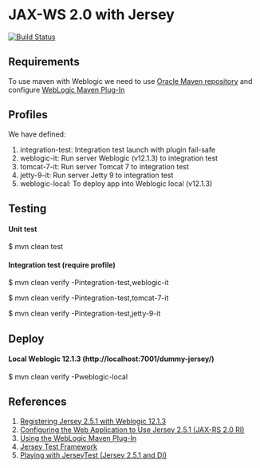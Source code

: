 # JAX-WS 2.0 with Jersey

[![Build Status](https://travis-ci.org/isidromerayo/RESTJersey2xMaven.svg?branch=master)](https://travis-ci.org/isidromerayo/RESTJersey2xMaven)
## Requirements

To use maven with Weblogic we need to use [Oracle Maven repository](http://docs.oracle.com/middleware/1213/core/MAVEN/config_maven_repo.htm#MAVEN9016) and configure [WebLogic Maven Plug-In](https://docs.oracle.com/middleware/1213/wls/WLPRG/maven.htm#WLPRG585)

## Profiles
We have defined:

1. integration-test: Integration test launch with plugin fail-safe
2. weblogic-it: Run server Weblogic (v12.1.3) to integration test 
3. tomcat-7-it: Run server Tomcat 7 to integration test
4. jetty-9-it: Run server Jetty 9 to integration test
5. weblogic-local: To deploy app into Weblogic local (v12.1.3)

## Testing
#### Unit test
$ mvn clean test

#### Integration test (require profile)
$ mvn clean verify -Pintegration-test,weblogic-it

$ mvn clean verify -Pintegration-test,tomcat-7-it

$ mvn clean verify -Pintegration-test,jetty-9-it

## Deploy
#### Local Weblogic 12.1.3 (http://localhost:7001/dummy-jersey/)

$ mvn clean verify -Pweblogic-local


## References

1. [Registering Jersey 2.5.1 with Weblogic 12.1.3](https://docs.oracle.com/middleware/1213/wls/RESTF/use-jersey20-ri.htm#RESTF290)
2. [Configuring the Web Application to Use Jersey 2.5.1 (JAX-RS 2.0 RI)](https://docs.oracle.com/middleware/1213/wls/RESTF/use-jersey20-ri.htm#RESTF300)
3. [Using the WebLogic Maven Plug-In](https://docs.oracle.com/middleware/1212/wls/WLPRG/maven.htm#WLPRG585)
4. [Jersey Test Framework](https://jersey.java.net/documentation/2.5.1/test-framework.html)
5. [Playing with JerseyTest (Jersey 2.5.1 and DI)](https://tododev.wordpress.com/2014/01/15/playing-with-jerseytest-jersey-2-5-1-and-di/)